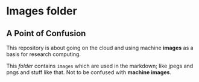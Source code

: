 # Images folder

## A Point of Confusion

This repository is about going on the cloud and using machine **images** as a basis for research computing. 

This *folder* contains `images` which are used in the markdown; like jpegs and pngs and stuff like that. Not to be confused with **machine images**. 
